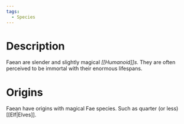 ```yaml
---
tags:
  - Species
---
```

# Description
Faean are slender and slightly magical *[[Humanoid]]s*. They are often perceived to be immortal with their enormous lifespans.
# Origins
Faean have origins with magical Fae species. Such as quarter (or less) [[Elf|Elves]].
